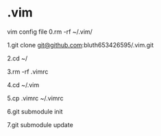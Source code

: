 .vim
====

vim config file
0.rm -rf ~/.vim/

1.git clone  git@github.com:bluth653426595/.vim.git

2.cd ~/

3.rm -rf .vimrc

4.cd ~/.vim

5.cp .vimrc ~/.vimrc

6.git submodule init

7.git submodule update
